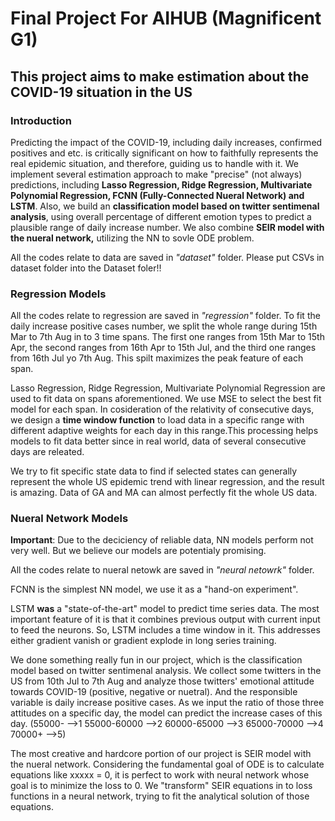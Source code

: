 # Final Project For AIHUB (Magnificent G1)
## This project aims to make estimation about the COVID-19 situation in the US

### Introduction
Predicting the impact of the COVID-19, including daily increases, confirmed positives and etc. is critically significant on how to faithfully represents the real epidemic situation, and therefore, guiding us to handle with it.
We implement several estimation approach to make "precise" (not always) predictions, including **Lasso Regression, Ridge Regression, Multivariate Polynomial Regression, FCNN (Fully-Connected Nueral Network) and LSTM**. Also, we build an **classification model based on twitter sentimenal analysis**, using overall percentage of different emotion types to predict a plausible  range of daily increase number. We also combine **SEIR model with the nueral network,** utilizing the NN to sovle ODE problem.

All the codes relate to data are saved in *"dataset"* folder. Please put CSVs in dataset folder into the Dataset foler!!

### Regression Models
All the codes relate to regression are saved in *"regression"* folder.
To fit the daily increase positive cases number, we split the whole range during 15th Mar to 7th Aug in to 3 time spans. The first one ranges from 15th Mar to 15th Apr, the second ranges from 16th Apr to 15th Jul, and the third one ranges from 16th Jul yo 7th Aug. This spilt maximizes the peak feature of each span.

Lasso Regression, Ridge Regression, Multivariate Polynomial Regression are used to fit data on spans aforementioned. We use MSE to select the best fit model for each span. In cosideration of the relativity of consecutive days, we design a **time window function** to load data in a specific range with different adaptive weights for each day in this range.This processing helps models to fit data better since in real world, data of several consecutive days are releated.

We try to fit specific state data to find if selected states can generally represent the whole US epidemic trend with linear regression, and the result is amazing. Data of GA and MA can almost perfectly fit the whole US data.

### Nueral Network Models
**Important**: Due to the deciciency of reliable data, NN models perform not very well. But we believe our models are potentialy promising.

All the codes relate to nueral netowk are saved in *"neural netowrk"* folder.

FCNN is the simplest NN model, we use it as a "hand-on experiment".

LSTM **was** a "state-of-the-art" model to predict time series data. The most important feature of it is that it combines previous output with current input to feed the neurons. So, LSTM includes a time window in it. This addresses either gradient vanish or gradient explode in long series training.

We done something really fun in our project, which is the classification model based on twitter sentimenal analysis. We collect some twitters in the US from 10th Jul to 7th Aug and analyze those twitters' emotional attitude towards COVID-19 (positive, negative or nuetral). And the responsible variable is daily increase positive cases. As we input the ratio of those three attitudes on a specific day, the model can predict the increase cases of this day. 
(55000-  -->1    55000-60000  -->2    60000-65000  -->3   65000-70000  -->4    70000+  -->5)

The most creative and hardcore portion of our project is SEIR model with the nueral network. Considering the fundamental goal of ODE is to calculate equations like xxxxx = 0, it is perfect to work with neural network whose goal is to minimize the loss to 0. We "transform" SEIR equations in to loss functions in a neural network, trying to fit the analytical solution of those equations.
